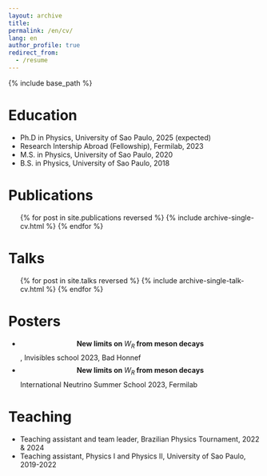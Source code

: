 ```yaml
---
layout: archive
title: 
permalink: /en/cv/
lang: en
author_profile: true
redirect_from:
  - /resume
---
```


{% include base_path %}

Education
======
* Ph.D in Physics, University of Sao Paulo, 2025 (expected)
* Research Intership Abroad (Fellowship), Fermilab, 2023
* M.S. in Physics, University of Sao Paulo, 2020
* B.S. in Physics, University of Sao Paulo, 2018


Publications
======
  <ul>{% for post in site.publications reversed %}
    {% include archive-single-cv.html %}
  {% endfor %}</ul>
  
Talks
======
  <ul>{% for post in site.talks reversed %}
    {% include archive-single-talk-cv.html  %}
  {% endfor %}</ul>
  

Posters
======
* $$\textbf{New limits on $W_R$ from meson decays}$$, Invisibles school 2023, Bad Honnef
* $$\textbf{New limits on $W_R$ from meson decays}$$ International Neutrino Summer School 2023, Fermilab

Teaching
======
  <!-- <ul>{% for post in site.teaching reversed %}
    {% include archive-single-cv.html %}
  {% endfor %}</ul>
   -->

* Teaching assistant and team leader, Brazilian Physics Tournament, 2022 & 2024
* Teaching assistant, Physics I and Physics II, University of Sao Paulo, 2019-2022


